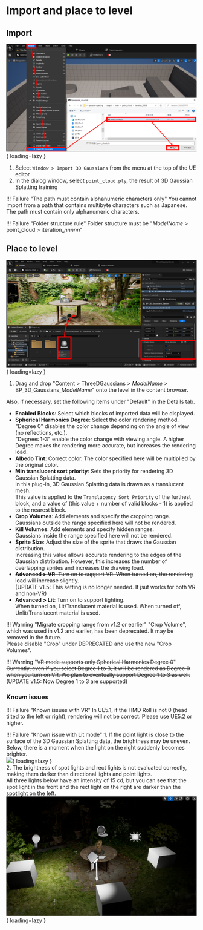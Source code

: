 # Import and place to level

## Import

![](images/how-to-import.png){ loading=lazy }  

1. Select `Window > Import 3D Gaussians` from the menu at the top of the UE editor
2. In the dialog window, select `point_cloud.ply`, the result of 3D Gaussian Splatting training

!!! Failure "The path must contain alphanumeric characters only"
	You cannot import from a path that contains multibyte characters such as Japanese.  
	The path must contain only alphanumeric characters.

!!! Failure "Folder structure rule"
	Folder structure must be "*ModelName* > point_cloud > iteration_*nnnnn*"

## Place to level

![](images/how-to-place.png){ loading=lazy }  

1. Drag and drop "Content > ThreeDGaussians > *ModelName* > BP_3D_Gaussians_*ModelName*" onto the level in the content browser.

Also, if necessary, set the following items under "Default" in the Details tab.

- **Enabled Blocks**: Select which blocks of imported data will be displayed.
- **Spherical Harmonics Degree**: Select the color rendering method.  
	"Degree 0" disables the color change depending on the angle of view (no reflections, etc.).  
	"Degrees 1-3" enable the color change with viewing angle. A higher Degree makes the rendering more accurate, but increases the rendering load.  
- **Albedo Tint**: Correct color. The color specified here will be multiplied by the original color.
- **Min translucent sort priority**: Sets the priority for rendering 3D Gaussian Splatting data.  
	In this plug-in, 3D Gaussian Splatting data is drawn as a translucent mesh.  
	This value is applied to the `Translucency Sort Priority` of the furthest block, and a value of (this value + number of valid blocks - 1) is applied to the nearest block.
- **Crop Volumes**: Add elements and specify the cropping range.  
	Gaussians outside the range specified here will not be rendered.
- **Kill Volumes**: Add elements and specify hidden ranges.  
	Gaussians inside the range specified here will not be rendered.
- **Sprite Size**: Adjust the size of the sprite that draws the Gaussian distribution.  
	Increasing this value allows accurate rendering to the edges of the Gaussian distribution. However, this increases the number of overlapping sprites and increases the drawing load.  
- ~~**Advanced > VR**: Turn on to support VR. When turned on, the rendering load will increase slightly.~~  
	(UPDATE v1.5: This setting is no longer needed. It jsut works for both VR and non-VR)
- **Advanced > Lit**: Turn on to support lighting.  
	When turned on, Lit/Translucent material is used. When turned off, Unlit/Translucent material is used.

!!! Warning "Migrate cropping range from v1.2 or earlier"
	"Crop Volume", which was used in v1.2 and earlier, has been deprecated. It may be removed in the future.  
	Please disable "Crop" under DEPRECATED and use the new "Crop Volumes".

!!! Warning "~~VR mode supports only Spherical Harmonics Degree 0~~"
	~~Currently, even if you select Degree 1 to 3, it will be rendered as Degree 0 when you turn on VR. We plan to eventually support Degree 1 to 3 as well.~~  
	(UPDATE v1.5: Now Degree 1 to 3 are supported)

### Known issues

!!! Failure "Known issues with VR"
	In UE5.1, if the HMD Roll is not 0 (head tilted to the left or right), rendering will not be correct. Please use UE5.2 or higher.

!!! Failure "Known issue with Lit mode"
	1. If the point light is close to the surface of the 3D Gaussian Splatting data, the brightness may be uneven.  
		Below, there is a moment when the light on the right suddenly becomes brighter.  
		![](images/how-to-lit-point-light.gif){ loading=lazy }  
	2. The brightness of spot lights and rect lights is not evaluated correctly, making them darker than directional lights and point lights.  
		All three lights below have an intensity of 15 cd, but you can see that the spot light in the front and the rect light on the right are darker than the spotlight on the left.  
		![](images/how-to-lit-rect-spot.png){ loading=lazy }  
